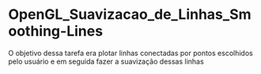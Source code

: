 # OpenGL_Suavizacao_de_Linhas_Smoothing-Lines
O objetivo dessa tarefa era plotar linhas conectadas por pontos escolhidos pelo usuário e em seguida fazer a suavização dessas linhas
